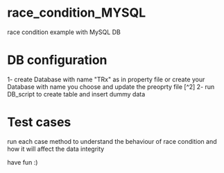 # race_condition_MYSQL
race condition example with MySQL DB

# DB configuration
1- create Database with name "TRx" as in property file or create your Database with name you choose and update the preoprty file [^2]
2- run DB_script to create table and insert dummy data

# Test cases 
run each case method to understand the behaviour of race condition and how it will affect the data integrity 

have fun :)
